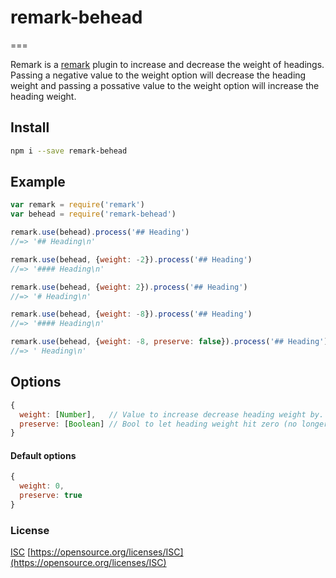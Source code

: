 # remark-behead


===


Remark is a [remark](https://github.com/wooorm/remark) plugin to increase and decrease the weight of headings.  Passing a negative value to the weight option will decrease the heading weight and passing a possative value to the weight option will increase the heading weight.


## Install


```bash
npm i --save remark-behead
```


## Example


```js
var remark = require('remark')
var behead = require('remark-behead')

remark.use(behead).process('## Heading')
//=> '## Heading\n'

remark.use(behead, {weight: -2}).process('## Heading')
//=> '#### Heading\n'

remark.use(behead, {weight: 2}).process('## Heading')
//=> '# Heading\n'

remark.use(behead, {weight: -8}).process('## Heading')
//=> '#### Heading\n'

remark.use(behead, {weight: -8, preserve: false}).process('## Heading')
//=> ' Heading\n'
```


## Options


```js
{
  weight: [Number],   // Value to increase decrease heading weight by.
  preserve: [Boolean] // Bool to let heading weight hit zero (no longer a heading) or not.
}
```


#### Default options


```js
{
  weight: 0,
  preserve: true
}
```


### License

[ISC](./License.md) [https://opensource.org/licenses/ISC](https://opensource.org/licenses/ISC)
